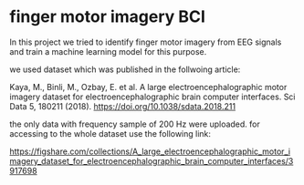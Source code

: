 # finger motor imagery BCI

In this project we tried to identify finger motor imagery from EEG signals and train a machine learning model for this purpose. 

we used dataset which was published in the follwoing article:

Kaya, M., Binli, M., Ozbay, E. et al. A large electroencephalographic motor imagery dataset for electroencephalographic brain computer interfaces. Sci Data 5, 180211 (2018).
https://doi.org/10.1038/sdata.2018.211


the only data with frequency sample of  200 Hz were uploaded. for accessing to the whole dataset use the following link:

https://figshare.com/collections/A_large_electroencephalographic_motor_imagery_dataset_for_electroencephalographic_brain_computer_interfaces/3917698 
